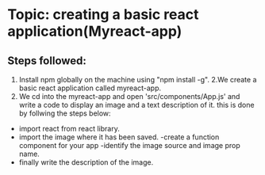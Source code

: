 # Topic: creating a basic react  application(Myreact-app)

## Steps followed:
1. Install npm globally on the machine using "npm install -g".
2.We create a basic react application called myreact-app.
3. We cd into the myreact-app and open 'src/components/App.js' and write a code to display an image and a text description of it. 
this is done by follwing the steps below:
- import react from react library.
- import the image where it has been saved.
-create a function component for your app
-identify the image source and image prop name.
- finally write the description of the image.

